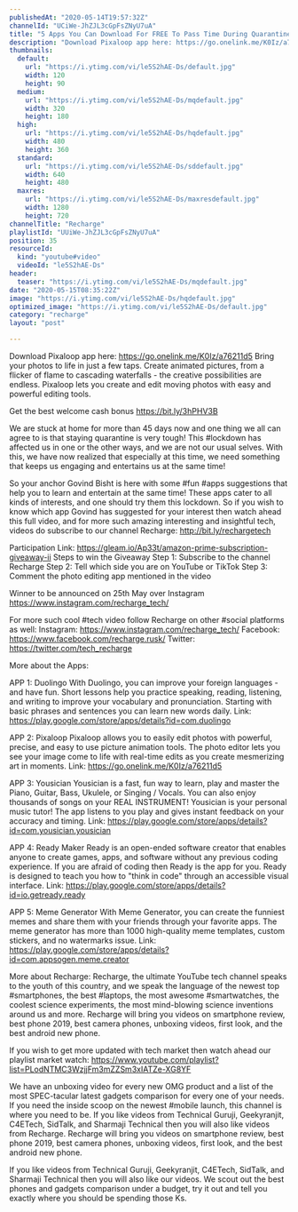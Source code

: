 ```yaml
---
publishedAt: "2020-05-14T19:57:32Z"
channelId: "UCiWe-JhZJL3cGpFsZNyU7uA"
title: "5 Apps You Can Download For FREE To Pass Time During Quarantine"
description: "Download Pixaloop app here: https://go.onelink.me/K0Iz/a76211d5\nBring your photos to life in just a few taps. Create animated pictures, from a flicker of flame to cascading waterfalls - the creative possibilities are endless. Pixaloop lets you create and edit moving photos with easy and powerful editing tools.\n\nGet the best welcome cash bonus https://bit.ly/3hPHV3B\n\nWe are stuck at home for more than 45 days now and one thing we all can agree to is that staying quarantine is very tough! This #lockdown has affected us in one or the other ways, and we are not our usual selves. With this, we have now realized that especially at this time, we need something that keeps us engaging and entertains us at the same time!\n\nSo your anchor Govind Bisht is here with some #fun #apps suggestions that help you to learn and entertain at the same time! These apps cater to all kinds of interests, and one should try them this lockdown. So if you wish to know which app Govind has suggested for your interest then watch ahead this full video, and for more such amazing interesting and insightful tech, videos do subscribe to our channel Recharge: http://bit.ly/rechargetech\n\nParticipation Link: https://gleam.io/Ap33t/amazon-prime-subscription-giveaway-ii\nSteps to win the Giveaway\nStep 1: Subscribe to the channel Recharge\nStep 2: Tell which side you are on YouTube or TikTok \nStep 3: Comment the photo editing app mentioned in the video\n\nWinner to be announced on 25th May over Instagram https://www.instagram.com/recharge_tech/\n\nFor more such cool #tech video follow Recharge on other #social platforms as well: \nInstagram: https://www.instagram.com/recharge_tech/ \nFacebook: https://www.facebook.com/recharge.rusk/ \nTwitter: https://twitter.com/tech_recharge\n\nMore about the Apps:\n\nAPP 1: Duolingo\nWith Duolingo, you can improve your foreign languages - and have fun. Short lessons help you practice speaking, reading, listening, and writing to improve your vocabulary and pronunciation. Starting with basic phrases and sentences you can learn new words daily.\nLink: https://play.google.com/store/apps/details?id=com.duolingo\n\nAPP 2:  Pixaloop\nPixaloop allows you to easily edit photos with powerful, precise, and easy to use picture animation tools. The photo editor lets you see your image come to life with real-time edits as you create mesmerizing art in moments.\nLink: https://go.onelink.me/K0Iz/a76211d5\n\nAPP 3: Yousician\nYousician is a fast, fun way to learn, play and master the Piano, Guitar, Bass, Ukulele, or Singing / Vocals. You can also enjoy thousands of songs on your REAL INSTRUMENT! Yousician is your personal music tutor! The app listens to you play and gives instant feedback on your accuracy and timing.\nLink: https://play.google.com/store/apps/details?id=com.yousician.yousician\n\nAPP 4: Ready Maker\nReady is an open-ended software creator that enables anyone to create games, apps, and software without any previous coding experience. If you are afraid of coding then Ready is the app for you. Ready is designed to teach you how to \"think in code\" through an accessible visual interface.\nLink: https://play.google.com/store/apps/details?id=io.getready.ready\n\nAPP 5: Meme Generator\nWith Meme Generator, you can create the funniest memes and share them with your friends through your favorite apps. The meme generator has more than 1000 high-quality meme templates, custom stickers, and no watermarks issue.\nLink: https://play.google.com/store/apps/details?id=com.appsogen.meme.creator\n\nMore about Recharge: Recharge, the ultimate YouTube tech channel speaks to the youth of this country, and we speak the language of the newest top #smartphones, the best #laptops, the most awesome #smartwatches, the coolest science experiments, the most mind-blowing science inventions around us and more. Recharge will bring you videos on smartphone review, best phone 2019, best camera phones, unboxing videos, first look, and the best android new phone. \n\nIf you wish to get more updated with tech market then watch ahead our playlist market watch: https://www.youtube.com/playlist?list=PLodNTMC3WzjjFm3mZZSm3xIATZe-XG8YF\n\nWe have an unboxing video for every new OMG product and a list of the most SPEC-tacular latest gadgets comparison for every one of your needs. If you need the inside scoop on the newest #mobile launch, this channel is where you need to be. If you like videos from Technical Guruji, Geekyranjit, C4ETech, SidTalk, and Sharmaji Technical then you will also like videos from Recharge. Recharge will bring you videos on smartphone review, best phone 2019, best camera phones, unboxing videos, first look, and the best android new phone.\n\nIf you like videos from Technical Guruji, Geekyranjit, C4ETech, SidTalk, and Sharmaji Technical then you will also like our videos. We scout out the best phones and gadgets comparison under a budget, try it out and tell you exactly where you should be spending those Ks."
thumbnails:
  default:
    url: "https://i.ytimg.com/vi/le5S2hAE-Ds/default.jpg"
    width: 120
    height: 90
  medium:
    url: "https://i.ytimg.com/vi/le5S2hAE-Ds/mqdefault.jpg"
    width: 320
    height: 180
  high:
    url: "https://i.ytimg.com/vi/le5S2hAE-Ds/hqdefault.jpg"
    width: 480
    height: 360
  standard:
    url: "https://i.ytimg.com/vi/le5S2hAE-Ds/sddefault.jpg"
    width: 640
    height: 480
  maxres:
    url: "https://i.ytimg.com/vi/le5S2hAE-Ds/maxresdefault.jpg"
    width: 1280
    height: 720
channelTitle: "Recharge"
playlistId: "UUiWe-JhZJL3cGpFsZNyU7uA"
position: 35
resourceId:
  kind: "youtube#video"
  videoId: "le5S2hAE-Ds"
header:
  teaser: "https://i.ytimg.com/vi/le5S2hAE-Ds/mqdefault.jpg"
date: "2020-05-15T08:35:22Z"
image: "https://i.ytimg.com/vi/le5S2hAE-Ds/hqdefault.jpg"
optimized_image: "https://i.ytimg.com/vi/le5S2hAE-Ds/default.jpg"
category: "recharge"
layout: "post"

---
```

Download Pixaloop app here: https://go.onelink.me/K0Iz/a76211d5
Bring your photos to life in just a few taps. Create animated pictures, from a flicker of flame to cascading waterfalls - the creative possibilities are endless. Pixaloop lets you create and edit moving photos with easy and powerful editing tools.

Get the best welcome cash bonus https://bit.ly/3hPHV3B

We are stuck at home for more than 45 days now and one thing we all can agree to is that staying quarantine is very tough! This #lockdown has affected us in one or the other ways, and we are not our usual selves. With this, we have now realized that especially at this time, we need something that keeps us engaging and entertains us at the same time!

So your anchor Govind Bisht is here with some #fun #apps suggestions that help you to learn and entertain at the same time! These apps cater to all kinds of interests, and one should try them this lockdown. So if you wish to know which app Govind has suggested for your interest then watch ahead this full video, and for more such amazing interesting and insightful tech, videos do subscribe to our channel Recharge: http://bit.ly/rechargetech

Participation Link: https://gleam.io/Ap33t/amazon-prime-subscription-giveaway-ii
Steps to win the Giveaway
Step 1: Subscribe to the channel Recharge
Step 2: Tell which side you are on YouTube or TikTok 
Step 3: Comment the photo editing app mentioned in the video

Winner to be announced on 25th May over Instagram https://www.instagram.com/recharge_tech/

For more such cool #tech video follow Recharge on other #social platforms as well: 
Instagram: https://www.instagram.com/recharge_tech/ 
Facebook: https://www.facebook.com/recharge.rusk/ 
Twitter: https://twitter.com/tech_recharge

More about the Apps:

APP 1: Duolingo
With Duolingo, you can improve your foreign languages - and have fun. Short lessons help you practice speaking, reading, listening, and writing to improve your vocabulary and pronunciation. Starting with basic phrases and sentences you can learn new words daily.
Link: https://play.google.com/store/apps/details?id=com.duolingo

APP 2:  Pixaloop
Pixaloop allows you to easily edit photos with powerful, precise, and easy to use picture animation tools. The photo editor lets you see your image come to life with real-time edits as you create mesmerizing art in moments.
Link: https://go.onelink.me/K0Iz/a76211d5

APP 3: Yousician
Yousician is a fast, fun way to learn, play and master the Piano, Guitar, Bass, Ukulele, or Singing / Vocals. You can also enjoy thousands of songs on your REAL INSTRUMENT! Yousician is your personal music tutor! The app listens to you play and gives instant feedback on your accuracy and timing.
Link: https://play.google.com/store/apps/details?id=com.yousician.yousician

APP 4: Ready Maker
Ready is an open-ended software creator that enables anyone to create games, apps, and software without any previous coding experience. If you are afraid of coding then Ready is the app for you. Ready is designed to teach you how to "think in code" through an accessible visual interface.
Link: https://play.google.com/store/apps/details?id=io.getready.ready

APP 5: Meme Generator
With Meme Generator, you can create the funniest memes and share them with your friends through your favorite apps. The meme generator has more than 1000 high-quality meme templates, custom stickers, and no watermarks issue.
Link: https://play.google.com/store/apps/details?id=com.appsogen.meme.creator

More about Recharge: Recharge, the ultimate YouTube tech channel speaks to the youth of this country, and we speak the language of the newest top #smartphones, the best #laptops, the most awesome #smartwatches, the coolest science experiments, the most mind-blowing science inventions around us and more. Recharge will bring you videos on smartphone review, best phone 2019, best camera phones, unboxing videos, first look, and the best android new phone. 

If you wish to get more updated with tech market then watch ahead our playlist market watch: https://www.youtube.com/playlist?list=PLodNTMC3WzjjFm3mZZSm3xIATZe-XG8YF

We have an unboxing video for every new OMG product and a list of the most SPEC-tacular latest gadgets comparison for every one of your needs. If you need the inside scoop on the newest #mobile launch, this channel is where you need to be. If you like videos from Technical Guruji, Geekyranjit, C4ETech, SidTalk, and Sharmaji Technical then you will also like videos from Recharge. Recharge will bring you videos on smartphone review, best phone 2019, best camera phones, unboxing videos, first look, and the best android new phone.

If you like videos from Technical Guruji, Geekyranjit, C4ETech, SidTalk, and Sharmaji Technical then you will also like our videos. We scout out the best phones and gadgets comparison under a budget, try it out and tell you exactly where you should be spending those Ks.